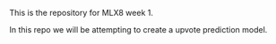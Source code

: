 This is the repository for MLX8 week 1.

In this repo we will be attempting to create a upvote prediction model.